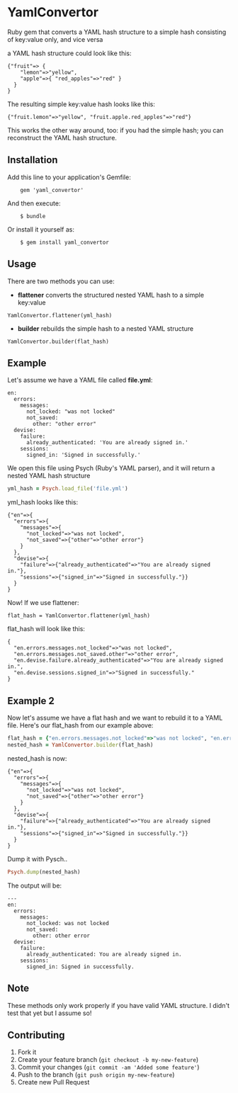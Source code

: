 # YamlConvertor

Ruby gem that converts a YAML hash structure to a simple hash consisting of key:value only, and vice versa

a YAML hash structure could look like this:
````
{"fruit"=> {
    "lemon"=>"yellow", 
    "apple"=>{ "red_apples"=>"red" }
  }
}
````
The resulting simple key:value hash looks like this:
````
{"fruit.lemon"=>"yellow", "fruit.apple.red_apples"=>"red"}
````
This works the other way around, too: if you had the simple hash; you can reconstruct the YAML hash structure.

## Installation

Add this line to your application's Gemfile:
````
    gem 'yaml_convertor'
````
And then execute:
````
    $ bundle
````
Or install it yourself as:
````
    $ gem install yaml_convertor
````
## Usage

There are two methods you can use:
- **flattener** converts the structured nested YAML hash to a simple key:value

````
YamlConvertor.flattener(yml_hash)
````

- **builder** rebuilds the simple hash to a nested YAML structure

````
YamlConvertor.builder(flat_hash)
````

## Example

Let's assume we have a YAML file called **file.yml**:
````
en:
  errors:
    messages:
      not_locked: "was not locked"
      not_saved:
        other: "other error"
  devise:
    failure:
      already_authenticated: 'You are already signed in.'
    sessions:
      signed_in: 'Signed in successfully.'
````
We open this file using Psych (Ruby's YAML parser), and it will return a nested YAML hash structure
````ruby
yml_hash = Psych.load_file('file.yml')
````
yml_hash looks like this:
````
{"en"=>{
  "errors"=>{
    "messages"=>{
      "not_locked"=>"was not locked", 
      "not_saved"=>{"other"=>"other error"}
    }
  }, 
  "devise"=>{
    "failure"=>{"already_authenticated"=>"You are already signed in."}, 
    "sessions"=>{"signed_in"=>"Signed in successfully."}}
  }
}
````
Now! If we use flattener:
````
flat_hash = YamlConvertor.flattener(yml_hash)
````
flat_hash will look like this:
````
{
  "en.errors.messages.not_locked"=>"was not locked", 
  "en.errors.messages.not_saved.other"=>"other error", 
  "en.devise.failure.already_authenticated"=>"You are already signed in.", 
  "en.devise.sessions.signed_in"=>"Signed in successfully."
}
````

## Example 2

Now let's assume we have a flat hash and we want to rebuild it to a YAML file.
Here's our flat_hash from our example above:
````ruby
flat_hash = {"en.errors.messages.not_locked"=>"was not locked", "en.errors.messages.not_saved.other"=>"other error", "en.devise.failure.already_authenticated"=>"You are already signed in.", "en.devise.sessions.signed_in"=>"Signed in successfully."}
nested_hash = YamlConvertor.builder(flat_hash)
````
nested_hash is now:
````
{"en"=>{
  "errors"=>{
    "messages"=>{
      "not_locked"=>"was not locked", 
      "not_saved"=>{"other"=>"other error"}
    }
  }, 
  "devise"=>{
    "failure"=>{"already_authenticated"=>"You are already signed in."}, 
    "sessions"=>{"signed_in"=>"Signed in successfully."}}
  }
}
````
Dump it with Pysch..
````ruby
Psych.dump(nested_hash)
````
The output will be:
````
---
en:
  errors:
    messages:
      not_locked: was not locked
      not_saved:
        other: other error
  devise:
    failure:
      already_authenticated: You are already signed in.
    sessions:
      signed_in: Signed in successfully.
````

## Note

These methods only work properly if you have valid YAML structure. I didn't test that yet but I assume so!

## Contributing

1. Fork it
2. Create your feature branch (`git checkout -b my-new-feature`)
3. Commit your changes (`git commit -am 'Added some feature'`)
4. Push to the branch (`git push origin my-new-feature`)
5. Create new Pull Request
